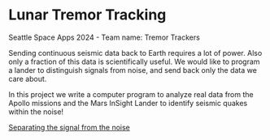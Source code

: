 # Lunar Tremor Tracking
Seattle Space Apps 2024 - Team name: Tremor Trackers

Sending continuous seismic data back to Earth requires a lot of power. Also only a fraction of this data is scientifically useful. We would like to program a lander to distinguish signals from noise, and send back only the data we care about.  

In this project we write a computer program to analyze real data from the Apollo missions and the Mars InSight Lander to identify seismic quakes within the noise!

[Separating the signal from the noise](images/normal.png "Separating the signal from the noise")
